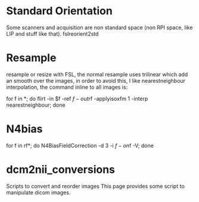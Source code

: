 
# Standard Orientation
Some scanners and acquisition are non standard space (non RPI space, like LIP and stuff like that).
fslreorient2std

# Resample 
resample or resize with FSL, the normal resample uses trilinear which add an smooth over the images, in order to avoid this, I like nearestneighbour interpolation, the command inline to all images is:

for f in *; do flirt -in $f -ref $f -out r$f -applyisoxfm 1 -interp nearestneighbour; done

# N4bias
for f in rf*; do N4BiasFieldCorrection -d 3 -i $f -o n$f -V; done

# dcm2nii_conversions
Scripts to convert and reorder images
This page provides some script to manipulate dicom images.
